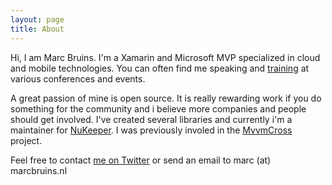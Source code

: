 ```yaml
---
layout: page
title: About
---
```

Hi, I am Marc Bruins. I'm a Xamarin and Microsoft MVP specialized in cloud and mobile technologies. You can often find me speaking and [training](https://university.xamarin.com/team) at various conferences and events. 

A great passion of mine is open source. It is really rewarding work if you do something for the community and i believe more companies and people should get involved. I've created several libraries and currently i'm a maintainer for [NuKeeper](https://github.com/NuKeeperDotNet/NuKeeper). I was previously involed in the [MvvmCross](https://www.mvvmcross.com) project.

Feel free to contact [me on Twitter](https://twitter.com/marcbruins) or send an email to marc (at) marcbruins.nl

